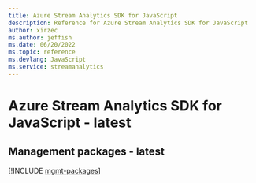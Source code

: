 ```yaml
---
title: Azure Stream Analytics SDK for JavaScript
description: Reference for Azure Stream Analytics SDK for JavaScript
author: xirzec
ms.author: jeffish
ms.date: 06/20/2022
ms.topic: reference
ms.devlang: JavaScript
ms.service: streamanalytics
---
```

# Azure Stream Analytics SDK for JavaScript - latest
## Management packages - latest
[!INCLUDE [mgmt-packages](stream-analytics-mgmt-index.md)]

